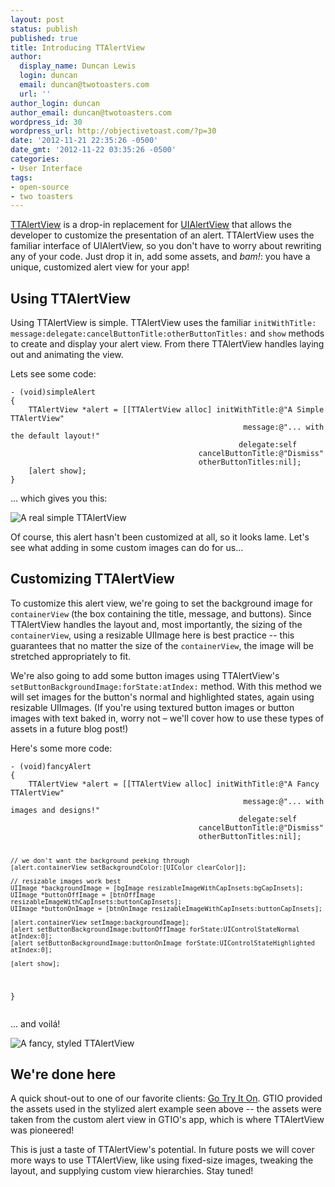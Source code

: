 ```yaml
---
layout: post
status: publish
published: true
title: Introducing TTAlertView
author:
  display_name: Duncan Lewis
  login: duncan
  email: duncan@twotoasters.com
  url: ''
author_login: duncan
author_email: duncan@twotoasters.com
wordpress_id: 30
wordpress_url: http://objectivetoast.com/?p=30
date: '2012-11-21 22:35:26 -0500'
date_gmt: '2012-11-22 03:35:26 -0500'
categories:
- User Interface
tags:
- open-source
- two toasters
---
```

<p><a href="https://github.com/twotoasters/TTAlertView">TTAlertView</a> is a drop-in replacement for <a href="http://developer.apple.com/library/ios/#documentation/uikit/reference/UIAlertView_Class/UIAlertView/UIAlertView.html">UIAlertView</a> that allows the developer to customize the presentation of an alert. TTAlertView uses the familiar interface of UIAlertView, so you don't have to worry about rewriting any of your code. Just drop it in, add some assets, and <em>bam!</em>: you have a unique, customized alert view for your app!</p>
<h2>Using TTAlertView</h2>
<p>Using TTAlertView is simple. TTAlertView uses the familiar <code>initWithTitle:​message:​delegate:​cancelButtonTitle:​otherButtonTitles:</code> and <code>show</code> methods to create and display your alert view. From there TTAlertView handles laying out and animating the view.</p>
<p>Lets see some code:</p>
<pre><code>- (void)simpleAlert 
{ 
    TTAlertView *alert = [[TTAlertView alloc] initWithTitle:@"A Simple TTAlertView" 
                                                    message:@"... with the default layout!" 
                                                   delegate:self 
                                          cancelButtonTitle:@"Dismiss" 
                                          otherButtonTitles:nil];
    [alert show];
}
</code></pre>
<p>... which gives you this:</p>
<p><img src="http://cl.ly/UDBV/download/Screen%20Shot%202012-10-19%20at%2011.23.32%20AM.png" alt="A real simple TTAlertView" /></p>
<p>Of course, this alert hasn't been customized at all, so it looks lame. Let's see what adding in some custom images can do for us...</p>
<h2>Customizing TTAlertView</h2>
<p>To customize this alert view, we're going to set the background image for <code>containerView</code> (the box containing the title, message, and buttons). Since TTAlertView handles the layout and, most importantly, the sizing of the <code>containerView</code>, using a resizable UIImage here is best practice -- this guarantees that no matter the size of the <code>containerView</code>, the image will be stretched appropriately to fit.</p>
<p>We're also going to add some button images using TTAlertView's <code>setButtonBackgroundImage:​forState:​atIndex:</code> method. With this method we will set images for the button's normal and highlighted states, again using resizable UIImages. (If you're using textured button images or button images with text baked in, worry not – we'll cover how to use these types of assets in a future blog post!)</p>
<p>Here's some more code:</p>
<pre><code>- (void)fancyAlert 
{
    TTAlertView *alert = [[TTAlertView alloc] initWithTitle:@"A Fancy TTAlertView" 
                                                    message:@"... with images and designs!" 
                                                   delegate:self 
                                          cancelButtonTitle:@"Dismiss" 
                                          otherButtonTitles:nil];

    // we don't want the background peeking through 
    [alert.containerView setBackgroundColor:[UIColor clearColor]];

    // resizable images work best 
    UIImage *backgroundImage = [bgImage resizableImageWithCapInsets:bgCapInsets]; 
    UIImage *buttonOffImage = [btnOffImage resizableImageWithCapInsets:buttonCapInsets];
    UIImage *buttonOnImage = [btnOnImage resizableImageWithCapInsets:buttonCapInsets];

    [alert.containerView setImage:backgroundImage]; 
    [alert setButtonBackgroundImage:buttonOffImage forState:UIControlStateNormal atIndex:0]; 
    [alert setButtonBackgroundImage:buttonOnImage forState:UIControlStateHighlighted atIndex:0];    

    [alert show];
}
</code></pre>
<p>... and voilá!</p>
<p><img src="http://cl.ly/UDum/download/Screen%20Shot%202012-10-19%20at%2011.41.56%20AM.png" alt="A fancy, styled TTAlertView" /></p>
<h2>We're done here</h2>
<p>A quick shout-out to one of our favorite clients: <a href="http://www.gotryiton.com/">Go Try It On</a>. GTIO provided the assets used in the stylized alert example seen above -- the assets were taken from the custom alert view in GTIO's app, which is where TTAlertView was pioneered!</p>
<p>This is just a taste of TTAlertView's potential. In future posts we will cover more ways to use TTAlertView, like using fixed-size images, tweaking the layout, and supplying custom view hierarchies. Stay tuned!</p>
